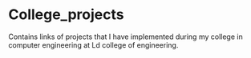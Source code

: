 # College_projects
Contains links of projects that I have implemented during my college in computer engineering at Ld college of engineering.
